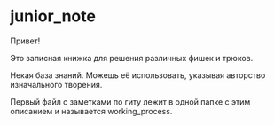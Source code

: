 # junior_note

Привет!

Это записная книжка для решения различных фишек и трюков.

Некая база знаний. Можешь её использовать, указывая авторство изначального творения.

Первый файл с заметками по гиту лежит в одной папке с этим описанием и называется working_process.